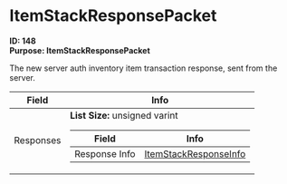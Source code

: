 # ItemStackResponsePacket

**ID: 148**  
**Purpose: ItemStackResponsePacket**  

The new server auth inventory item transaction response, sent from the server.

<table><thead><tr><th>Field</th><th>Info</th></tr></thead><tbody>
<tr><td>Responses</td><td><b>List Size:</b> unsigned varint
  <table><thead><tr><th>Field</th><th>Info</th></tr></thead><tbody>
  <tr><td>Response Info</td><td><a href="../types/ItemStackResponseInfo.md">ItemStackResponseInfo</a></td></tr>
  </tbody></table></td></tr>
</tbody></table>